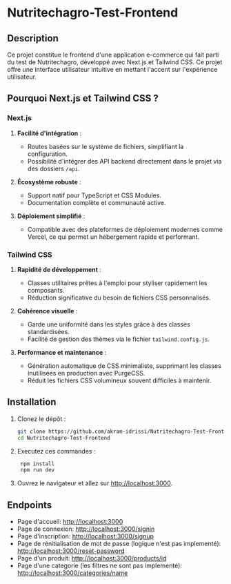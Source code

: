 # Nutritechagro-Test-Frontend

## Description

Ce projet constitue le frontend d'une application e-commerce qui fait parti du test de Nutritechagro, développé avec Next.js et Tailwind CSS. Ce projet offre une interface utilisateur intuitive en mettant l'accent sur l'expérience utilisateur.

## Pourquoi Next.js et Tailwind CSS ?

### **Next.js**
1. **Facilité d'intégration** :
   - Routes basées sur le système de fichiers, simplifiant la configuration.
   - Possibilité d'intégrer des API backend directement dans le projet via des dossiers `/api`.

2. **Écosystème robuste** :
   - Support natif pour TypeScript et CSS Modules.
   - Documentation complète et communauté active.

3. **Déploiement simplifié** :
   - Compatible avec des plateformes de déploiement modernes comme Vercel, ce qui permet un hébergement rapide et performant.


### **Tailwind CSS**
1. **Rapidité de développement** :
   - Classes utilitaires prêtes à l'emploi pour styliser rapidement les composants.
   - Réduction significative du besoin de fichiers CSS personnalisés.

2. **Cohérence visuelle** :
   - Garde une uniformité dans les styles grâce à des classes standardisées.
   - Facilité de gestion des thèmes via le fichier `tailwind.config.js`.
     
3. **Performance et maintenance** :
   - Génération automatique de CSS minimaliste, supprimant les classes inutilisées en production avec PurgeCSS.
   - Réduit les fichiers CSS volumineux souvent difficiles à maintenir.

## Installation

1. Clonez le dépôt :

   ```bash
   git clone https://github.com/akram-idrissi/Nutritechagro-Test-Frontend.git
   cd Nutritechagro-Test-Frontend
   ```

2. Executez ces commandes :
   ```bash
    npm install
    npm run dev
    ```

3. Ouvrez le navigateur et allez sur [http://localhost:3000](http://localhost:3000).


## Endpoints
- Page d'accueil: [http://localhost:3000](http://localhost:3000)
- Page de connexion: [http://localhost:3000/signin](http://localhost:3000)
- Page d'inscription: [http://localhost:3000/signup](http://localhost:3000)
- Page de rénitialisation de mot de passe (logique n'est pas implementé): [http://localhost:3000/reset-password](http://localhost:3000)
- Page d'un produit: [http://localhost:3000/products/id](http://localhost:3000)
- Page d'une categorie (les filtres ne sont pas implementé): [http://localhost:3000/categories/name](http://localhost:3000)
